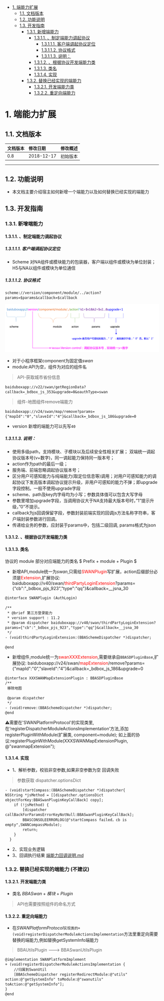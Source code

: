 
<!-- TOC -->

- [1. 端能力扩展](#1-端能力扩展)
    - [1.1. 文档版本](#11-文档版本)
    - [1.2. 功能说明](#12-功能说明)
    - [1.3. 开发指南](#13-开发指南)
        - [1.3.1. 新增端能力](#131-新增端能力)
            - [1.3.1.1. 、制定端能力调起协议](#1311-制定端能力调起协议)
                - [1.3.1.1.1. 客户端调起协议定位](#13111-客户端调起协议定位)
                - [1.3.1.1.2. 协议格式](#13112-协议格式)
                - [1.3.1.1.3. 说明：](#13113-说明)
            - [1.3.1.2. 、根据协议开发端能力类](#1312-根据协议开发端能力类)
            - [1.3.1.3. 类名](#1313-类名)
            - [1.3.1.4. 实现](#1314-实现)
        - [1.3.2. 替换已经实现的端能力](#132-替换已经实现的端能力)
            - [1.3.2.1. 开发端能力类](#1321-开发端能力类)
            - [1.3.2.2. 重定向端能力](#1322-重定向端能力)

<!-- /TOC -->

# 1. 端能力扩展

## 1.1. 文档版本

|文档版本|修改日期|修改概述|
|:--|:--|:--|
|0.8|2018-12-17|初始版本|

--------------------------
## 1.2. 功能说明
* 本文档主要介绍宿主如何新增一个端能力以及如何替换已经实现的端能力

## 1.3. 开发指南
### 1.3.1. 新增端能力
#### 1.3.1.1. 、制定端能力调起协议
##### 1.3.1.1.1. 客户端调起协议定位
* Scheme 对NA组件或模块能力的包装器，客户端以组件或模块为单位封装；H5与NA以组件或模块为单位通信

##### 1.3.1.1.2. 协议格式

```
scheme://version/component/module/../action?params=$params&callback=$callback
```
![](media/15450289663434.png)

* 对于小程序框架component为固定值$swan$
* module:API为空，组件为对应的组件名

> API-获取城市省份信息

```
baiduboxapp://v22/swan/getRegionData?callback=_bdbox_js_353&upgrade=0&oauthType=swan
```
> 组件-地图组件remove端能力

```
baiduboxapp://v24/swan/map/remove?params={"mapId":"0","slaveId":"4"}&callback=_bdbox_js_186&upgrade=0
```
* version
  新增的端能力可以先写`40`
##### 1.3.1.1.3. 说明：

* 使用多级path，支持模块、子模块以及后续安全性相关扩展；
双端统一调起协议版本号(v+数字)，同一调起能力保持同一版本号；
* action作为path的最后一级；
* 服务端、前端忽略调起协议版本号；
* 区分用户可感知能力与纯端能力(取定位信息等)调用；对用户可感知能力的调起协议下发高版本调起协议提示升级，非用户可感知的能力不弹；即upgrade字段控制。一般不使用upgrade字段
* scheme、path及key内字母均为小写；参数具体值可以包含大写字母
* 参数里增加upgrade字段，当调用协议大于NA支持最大版本号时，”1”提示升级，”0”不提示。
* callback为js回调保留字段，参数封装前端实现的回调js方法名称字符串，客户端封装参数进行回调。
* 传递给业务的参数，应封装于params中，包括二级回调, params格式为json

#### 1.3.1.2. 、根据协议开发端能力类
#### 1.3.1.3. 类名
协议的 module 部分对应端能力的类名 $ Prefix + module + Plugin $

* 新增API,module统一为$swan$,只需给<font color=red>SWANPlugin</font>写扩展，action后缀部分必须是<font color=red>Extension</font>,扩展协议: baiduboxapp://v40/swan/<font color=red>thirdPartyLoginExtension</font>?params={"cb":"_bdbox_pjs_923","type":"qq"}&callback=__jsna_30

```
@interface SWANPlugin (AuthLogin)

/**
 * @brief 第三方登录能力 
 * version support : 11.2
 * @param dispatcher baiduboxapp://v40/swan/thirdPartyLoginExtension?params={"cb":"_bdbox_pjs_923","type":"qq"}&callback=__jsna_30
 */
- (void)thirdPartyLoginExtension:(BBASchemeDispatcher *)dispatcher;

@end

``` 
* 新增组件,module统一为<font color=red>swanXXXExtension</font>,需要继承自`BBASDPluginBase`,扩展协议: baiduboxapp://v24/swan/<font color=red>mapExtension</font>/remove?params={"mapId":"0","slaveId":"4"}&callback=_bdbox_js_186&upgrade=0


```
@interface XXXSWANMapExtensionPlugin : BBASDPluginBase
/**
 移除地图

 @param dispatcher
 */
- (void)remove:(BBASchemeDispatcher *)dispatcher;
@end

```
⚠️需要在'SWANPlatformProtocol'的实现类里,在‘registerDispatcherModuleActionsImplementation’方法,添加registerPluginWithModule(扩展类, component+module); 如上面的协议:registerPluginWithModule(XXXSWANMapExtensionPlugin, @"swanmapExtension");

#### 1.3.1.4. 实现
* 1、解析参数，校验非空参数,如果非空参数为空 回调失败

> 参数获取 dispatcher.optionsDict

```
- (void)startCompass:(BBASchemeDispatcher *)dispatcher{
NSString *jsMethod = [[dispatcher.optionsDict objectForKey:BBASwanPluginKeyCallBack] copy];
    if (!jsMethod) {
        [dispatcher callBackForParamsErrorKeyNotNull:BBASwanPluginKeyCallBack];
        BBASCONSOLEERRORLOG(@"startCompass failed，cb is empty",SWANCompassModule);
        return;
    }
  }  
```
* 2、实现业务逻辑
* 3、回调执行结果 [端能力回调说明.md](../需要接入方实现的功能/端能力回调说明.md)

### 1.3.2. 替换已经实现的端能力 (不建议)
#### 1.3.2.1. 开发端能力类
* 类名 $BBASwan+模块+Plugin$

> API也需要按照组件的命名方式

#### 1.3.2.2. 重定向端能力 
* 在$SWANPlatformProtocol$`实现类的+ (void)registerDispatcherModuleActionsImplementation`方法里重定向需要替换的端能力,例如替换getSystemInfo端能力

> BBAUtilsPlugin ---> BBASwanUtilsPlugin

```
@implementation SWANPlatformImplement
+ (void)registerDispatcherModuleActionsImplementation {
    //归属到SwanUtil
    [BBASchemeDispatcher registerRedirectModule:@"utils" action:@"getSystemInfo" toModule:@"swanutils" toAction:@"getSystemInfo"];
}
@end
```


